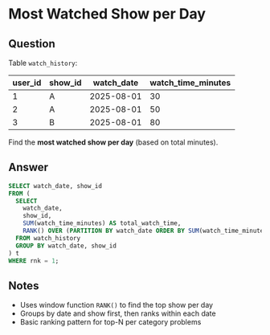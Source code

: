 # Most Watched Show per Day

## Question
Table `watch_history`:

| user_id | show_id | watch_date | watch_time_minutes |
|---------|---------|------------|-------------------|
| 1       | A       | 2025-08-01 | 30                |
| 2       | A       | 2025-08-01 | 50                |
| 3       | B       | 2025-08-01 | 80                |

Find the **most watched show per day** (based on total minutes).

## Answer

```sql
SELECT watch_date, show_id
FROM (
  SELECT
    watch_date,
    show_id,
    SUM(watch_time_minutes) AS total_watch_time,
    RANK() OVER (PARTITION BY watch_date ORDER BY SUM(watch_time_minutes) DESC) AS rnk
  FROM watch_history
  GROUP BY watch_date, show_id
) t
WHERE rnk = 1;
```

## Notes
- Uses window function `RANK()` to find the top show per day
- Groups by date and show first, then ranks within each date
- Basic ranking pattern for top-N per category problems